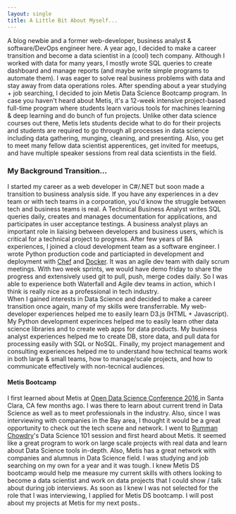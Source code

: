 ```yaml
---
layout: single
title: A Little Bit About Myself...
---
```

<p>
A blog newbie and a former web-developer, business analyst & software/DevOps engineer here. A year ago, I decided to make a career transition and become a data scientist in a (cool) tech company. Although I worked with data for many years, I mostly wrote SQL queries to create dashboard and manage reports (and maybe write simple programs to automate them). I was eager to solve real business problems with data and stay away from data operations roles. After spending about a year studying + job searching, I decided to join Metis Data Science Bootcamp program. In case you haven't heard about Metis, it's a 12-week intensive project-based full-time program where students learn various tools for machines learning & deep learning and do bunch of fun projects. Unlike other data science courses out there, Metis lets students decide what to do for their projects and students are required to go through all processes in data science including data gathering, munging, cleaning, and presenting. Also, you get to meet many fellow data scientist apperentices, get invited for meetups, and have multiple speaker sessions from real data scientists in the field. 

</p>

### My Background Transition...
<p>
I started my career as a web developer in C#/.NET but soon made a transition to business analysis side. If you have any experiences in a dev team or with tech teams in a corporation, you'd know the struggle between tech and business teams is real. A Technical Business Analyst writes SQL queries daily, creates and manages documentation for applications, and participates in user acceptance testings. A business analyst plays an important role in liaising between developers and business users, which is critical for a technical project to progress. After few years of BA experiences, I joined a cloud development team as a software engineer. I wrote Python production code and particiapted in development and deployment with <a href='https://www.chef.io/chef/'>Chef</a> and <a href ='https://www.docker.com/'>Docker</a>. It was an agile dev team with daily scrum meetings. With two week sprints, we would have demo friday to share the progress and extensively used git to pull, push, merge codes daily. So I was able to experience both Waterfall and Agile dev teams in action, which I think is really nice as a professional in tech industry. 
<br>
When I gained interests in Data Science and decided to make a career transition once again, many of my skills were transferrable. 
My web-developer experiences helped me to easily learn D3.js (HTML + Javascript). My Python development experinces helped me to easily learn other data science libraries and to create web apps for data products. My business analyst experiences helped me to create DB, store data, and pull data for processing easily with SQL or NoSQL. Finally, my project management and consulting experiences helped me to understand how technical teams work in both large & small teams, how to manage/scale projects, and how to communicate effectively with non-tecnical audiences.  <br>

</p>

#### Metis Bootcamp

<p>

I first learned about Metis at <a href='https://www.odsc.com/'>Open Data Science Conference 2016 </a> in Santa Clara, CA few months ago. I was there to learn about current trend in Data Science as well as to meet professionals in the industry. Also, since I was interviewing with companies in the Bay area, I thought it would be a great opportunity to check out the tech scene and network. I went to <a href= 'http://www.rummanchowdhury.com/'>Rumman  Chowdry</a>'s  Data Science 101 session and first heard about Metis. It seemed like a great program to work on large scale projects with real data and learn about Data Science tools in-depth. Also, Metis has a great network with companies and alumnus in Data Science field. I was studying and job searching on my own for a year and it was tough. I knew Metis DS bootcamp would help me measure my current skills with others looking to become a data scientist and work on data projects that I could show / talk about during job interviews. As soon as I knew I was not selected for the role that I was interviewing, I applied for Metis DS bootcamp. I will post about my projects at Metis for my next posts..
</p>


